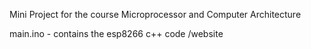 Mini Project for the course Microprocessor and Computer Architecture

main.ino - contains the esp8266 c++ code
/website
